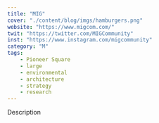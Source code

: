 ```yaml
---
title: "MIG"
cover: "./content/blog/imgs/hamburgers.png"
website: "https://www.migcom.com/"
twit: "https://twitter.com/MIGCommunity"
inst: "https://www.instagram.com/migcommunity"
category: "M"
tags:
    - Pioneer Square
    - large
    - environmental
    - architecture
    - strategy
    - research
---
```


Description
